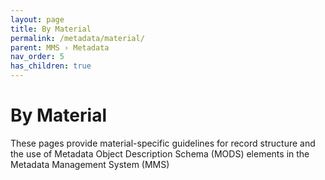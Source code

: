 ```yaml
---
layout: page
title: By Material
permalink: /metadata/material/
parent: MMS › Metadata
nav_order: 5
has_children: true
---
```


# By Material

These pages provide material-specific guidelines for record structure and the use of Metadata Object Description Schema (MODS) elements in the Metadata Management System (MMS)